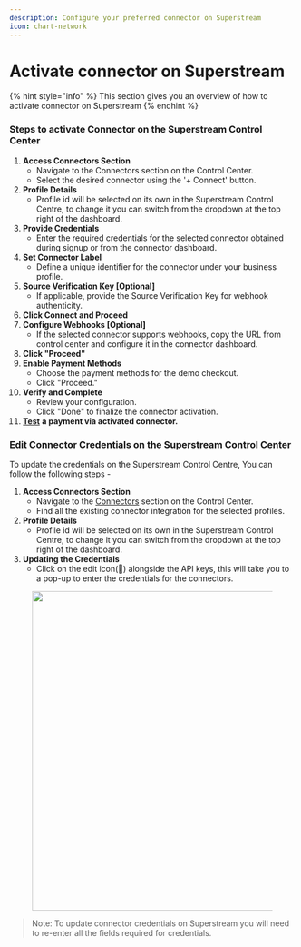 ```yaml
---
description: Configure your preferred connector on Superstream
icon: chart-network
---
```


# Activate connector on Superstream

{% hint style="info" %}
This section gives you an overview of how to activate connector on Superstream
{% endhint %}

### Steps to activate Connector on the Superstream Control Center

1. **Access Connectors Section**
   * Navigate to the Connectors section on the Control Center.
   * Select the desired connector using the '+ Connect' button.
2. **Profile Details**
   * Profile id will be selected on its own in the Superstream Control Centre, to change it you can switch from the dropdown at the top right of the dashboard.
3. **Provide Credentials**
   * Enter the required credentials for the selected connector obtained during signup or from the connector dashboard.
4. **Set Connector Label**
   * Define a unique identifier for the connector under your business profile.
5. **Source Verification Key \[Optional]**
   * If applicable, provide the Source Verification Key for webhook authenticity.
6. **Click Connect and Proceed**
7. **Configure Webhooks \[Optional]**
   * If the selected connector supports webhooks, copy the URL from control center and configure it in the connector dashboard.
8. **Click "Proceed"**
9. **Enable Payment Methods**
   * Choose the payment methods for the demo checkout.
   * Click "Proceed."
10. **Verify and Complete**
    * Review your configuration.
    * Click "Done" to finalize the connector activation.
11. [**Test**](https://app.gitbook.com/o/JKqEWJaaVJcFy28N5Z3d/s/kf7BGdsPkCw9nalhAIlE/\~/changes/388/hyperswitch-cloud/connectors/test-a-payment-with-connector) **a payment via activated connector.**

### Edit Connector Credentials on the Superstream Control Center

To update the credentials on the Superstream Control Centre, You can follow the following steps -&#x20;

1. **Access Connectors Section**
   * Navigate to the [Connectors](https://app.hyperswitch.io/connectors) section on the Control Center.
   * Find all the existing connector integration for the selected profiles.
2. **Profile Details**
   * Profile id will be selected on its own in the Superstream Control Centre, to change it you can switch from the dropdown at the top right of the dashboard.
3. **Updating the Credentials**
   * Click on the edit icon(📝) alongside the API keys, this will take you to a pop-up to enter the credentials for the connectors.

<figure><img src="../../../../.gitbook/assets/Screenshot 2024-09-19 at 4.19.12 PM.png" alt="" width="563"><figcaption></figcaption></figure>

> Note: To update connector credentials on Superstream you will need to re-enter all the fields required for credentials.

